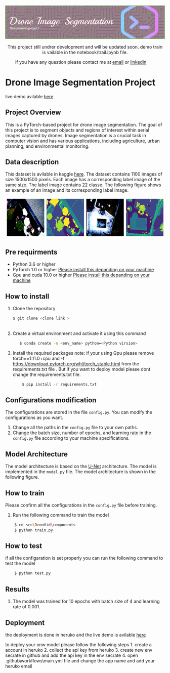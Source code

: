 
![Alt text](fig/image/github-header-image.png)

<p align="center">
This project still undrer development and will be updated soon. demo train is vailable in the notebook/trail.ipynb  file.

</p>

&nbsp;&nbsp;&nbsp;&nbsp;&nbsp;&nbsp;&nbsp;&nbsp;if you have any question please contact me at [email](mailto:amzad.rafi@northsouth.edu) or [linkedin](https://www.linkedin.com/in/amzadhossain880/)

# Drone Image Segmentation Project 
live demo avilable [here](https://drone-seg-ac10035f73bf.herokuapp.com/)
## Project Overview

This is a PyTorch-based project for drone image segmentation. The goal of this project is to segment objects and regions of interest within aerial images captured by drones. Image segmentation is a crucial task in computer vision and has various applications, including agriculture, urban planning, and environmental monitoring.

## Data description 

This dataset is avilable in kaggle [here](https://www.kaggle.com/datasets/bulentsiyah/semantic-drone-dataset). The dataset contains 1100 images of size 1500x1500 pixels. Each image has a corresponding label image of the same size. The label image contains 22 classe. The following figure shows an example of an image and its corresponding label image.


![Alt text](fig/image/data-demo.png)

## Pre requirments 
 
- Python 3.6 or higher 
- PyTorch 1.0 or higher [Please install this depanding on your machine](https://pytorch.org/get-started/locally/)
- Gpu and cuda 10.0 or higher [Please install this depanding on your machine](https://developer.nvidia.com/cuda-10.0-download-archive)

## How to install
 1. Clone the repository    
    ```bash
    $ git clone <clone link >
  

    ```

 2. Create a virtual environment and activate it using this command 
    ```bash
       $ conda create -n <env_name> python=<Python virsion>
    ```

1. Install the required packages 
   note: if your using Gpu please remove torch==1.11.0+cpu and -f https://download.pytorch.org/whl/torch_stable.html from the requirements.txt file   . But if you want to deploy model please dont change the requirements.txt file.

    ```bash
        $ pip install -r requirements.txt
    ```


## Configurations modification 

The configurations are stored in the file `config.py`. You can modify the configurations as you want.
  1. Change all the paths in the `config.py` file to your own paths. 
  2. Change the batch size, number of epochs, and learning rate in the `config.py` file according to your machine specifications. 


## Model Architecture 

The model architecture is based on the [U-Net](https://arxiv.org/abs/1505.04597) architecture. The model is implemented in the `model.py` file. The model architecture is shown in the following figure.


## How to train 
Please confirm all the configurations in the `config.py` file before training.

1. Run the following command to train the model 
```bash
    $ cd src\DronVid\components
    $ python train.py 

```


## How to test 
if all the configaration is set properly you can run the following command to test the model 
```bash
    $ python test.py 
```

## Results 

1. The model was trained for 10 epochs with batch size of 4 and learning rate of 0.001.



## Deployment 
the deployment is done in heruko and the live demo is avilable [here](https://drone-seg-ac10035f73bf.herokuapp.com/)

 to deploy your onw model please follow the following steps
    1. create a account in heruko
    2. collect the api key from heruko 
    3. create new env secrate in github and add the api key in the env secrate
    4. open .github\workflows\main.yml file and change the app name and  add your heruko email 

